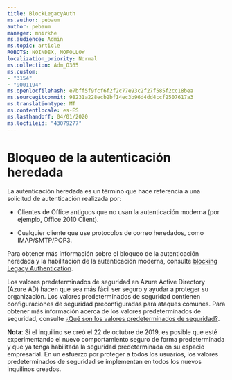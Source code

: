 ```yaml
---
title: BlockLegacyAuth
ms.author: pebaum
author: pebaum
manager: mnirkhe
ms.audience: Admin
ms.topic: article
ROBOTS: NOINDEX, NOFOLLOW
localization_priority: Normal
ms.collection: Adm_O365
ms.custom:
- "3154"
- "9001194"
ms.openlocfilehash: e7bff5f9fcf6f2f2c77e93c2f27f585f2cc18bea
ms.sourcegitcommit: 98231a228ecb2bf14ec3b96d4dd4ccf2507617a3
ms.translationtype: MT
ms.contentlocale: es-ES
ms.lasthandoff: 04/01/2020
ms.locfileid: "43079277"
---
```

# <a name="blocking-legacy-authentication"></a>Bloqueo de la autenticación heredada

La autenticación heredada es un término que hace referencia a una solicitud de autenticación realizada por:

- Clientes de Office antiguos que no usan la autenticación moderna (por ejemplo, Office 2010 Client).

- Cualquier cliente que use protocolos de correo heredados, como IMAP/SMTP/POP3.

Para obtener más información sobre el bloqueo de la autenticación heredada y la habilitación de la autenticación moderna, consulte [blocking Legacy Authentication](https://docs.microsoft.com/azure/active-directory/conditional-access/concept-conditional-access-block-legacy-authentication).

Los valores predeterminados de seguridad en Azure Active Directory (Azure AD) hacen que sea más fácil ser seguro y ayudar a proteger su organización. Los valores predeterminados de seguridad contienen configuraciones de seguridad preconfiguradas para ataques comunes.
Para obtener más información acerca de los valores predeterminados de seguridad, consulte [¿Qué son los valores predeterminados de seguridad?](https://docs.microsoft.com/azure/active-directory/fundamentals/concept-fundamentals-security-defaults). 

**Nota**: Si el inquilino se creó el 22 de octubre de 2019, es posible que esté experimentando el nuevo comportamiento seguro de forma predeterminada y que ya tenga habilitada la seguridad predeterminada en su espacio empresarial.  En un esfuerzo por proteger a todos los usuarios, los valores predeterminados de seguridad se implementan en todos los nuevos inquilinos creados.
